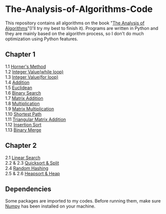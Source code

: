 The-Analysis-of-Algorithms-Code
===============================

This repository contains all algorithms on the book "[The Analysis of Algorithms](http://book.douban.com/subject/11743170/)"(I'll try my best to finish it). Programs are written in Python and they are mainly based on the algorithm process, so I don't do much optimization using Python features. 

Chapter 1
---------

1.1 [Horner's Method](https://github.com/OldPanda/The-Analysis-of-Algorithms-Code/blob/master/Chapter_1/1.1.py)    
1.2 [Integer Value(while loop)](https://github.com/OldPanda/The-Analysis-of-Algorithms-Code/blob/master/Chapter_1/1.2.py)    
1.3 [Integer Value(for loop)](https://github.com/OldPanda/The-Analysis-of-Algorithms-Code/blob/master/Chapter_1/1.3.py)    
1.4 [Addition](https://github.com/OldPanda/The-Analysis-of-Algorithms-Code/blob/master/Chapter_1/1.4.py)    
1.5 [Euclidean](https://github.com/OldPanda/The-Analysis-of-Algorithms-Code/blob/master/Chapter_1/1.5.py)    
1.6 [Binary Search](https://github.com/OldPanda/The-Analysis-of-Algorithms-Code/blob/master/Chapter_1/1.6.py)     
1.7 [Matrix Addition](https://github.com/OldPanda/The-Analysis-of-Algorithms-Code/blob/master/Chapter_1/1.7.py)    
1.8 [Multiplication](https://github.com/OldPanda/The-Analysis-of-Algorithms-Code/blob/master/Chapter_1/1.8.py)     
1.9 [Matrix Multiplication](https://github.com/OldPanda/The-Analysis-of-Algorithms-Code/blob/master/Chapter_1/1.9.py)    
1.10 [Shortest Path](https://github.com/OldPanda/The-Analysis-of-Algorithms-Code/blob/master/Chapter_1/1.10.py)     
1.11 [Triangular Matrix Addition](https://github.com/OldPanda/The-Analysis-of-Algorithms-Code/blob/master/Chapter_1/1.11.py)      
1.12 [Insertion Sort](https://github.com/OldPanda/The-Analysis-of-Algorithms-Code/blob/master/Chapter_1/1.12.py)      
1.13 [Binary Merge](https://github.com/OldPanda/The-Analysis-of-Algorithms-Code/blob/master/Chapter_1/1.13.py)      

Chapter 2
---------

2.1 [Linear Search](https://github.com/OldPanda/The-Analysis-of-Algorithms-Code/blob/master/Chapter_2/2.1.py)      
2.2 & 2.3 [Quicksort & Split](https://github.com/OldPanda/The-Analysis-of-Algorithms-Code/blob/master/Chapter_2/2.2.py)      
2.4 [Random Hashing](https://github.com/OldPanda/The-Analysis-of-Algorithms-Code/blob/master/Chapter_2/2.4.py)      
2.5 & 2.6 [Heapsort & Heap](https://github.com/OldPanda/The-Analysis-of-Algorithms-Code/blob/master/Chapter_2/2.5.py)     

Dependencies
------------
Some packages are imported to my codes. Before running them, make sure [Numpy](http://www.numpy.org/) has been installed on your machine. 
